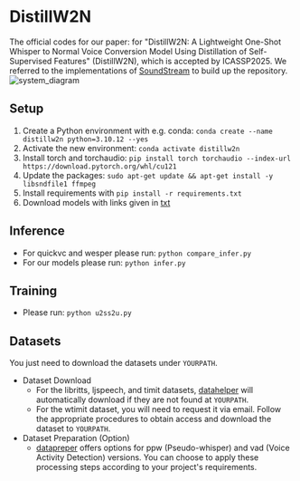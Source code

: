 # DistillW2N

The official codes for our paper: for "DistillW2N: A Lightweight One-Shot Whisper to Normal Voice Conversion Model Using Distillation of Self-Supervised Features" (DistillW2N), which is accepted by ICASSP2025. We referred to the implementations of [SoundStream](https://github.com/kaiidams/soundstream-pytorch) to build up the repository.
![system_diagram](https://github.com/user-attachments/assets/929662bf-263a-4d50-bc43-1f2ea66de777)

## Setup
1. Create a Python environment with e.g. conda: `conda create --name distillw2n python=3.10.12 --yes`
2. Activate the new environment: `conda activate distillw2n`
3. Install torch and torchaudio: `pip install torch torchaudio --index-url https://download.pytorch.org/whl/cu121`
4. Update the packages: `sudo apt-get update && apt-get install -y libsndfile1 ffmpeg`
5. Install requirements with `pip install -r requirements.txt`
6. Download models with links given in [txt](https://github.com/tan90xx/distillw2n/blob/master/experiments/)

## Inference
- For quickvc and wesper please run: `python compare_infer.py`
- For our models please run: `python infer.py`

## Training
- Please run: `python u2ss2u.py`

## Datasets
You just need to download the datasets under `YOURPATH`. 
- Dataset Download
  - For the libritts, ljspeech, and timit datasets, [datahelper](https://github.com/tan90xx/distillw2n/tree/master/datahelper) will automatically download if they are not found at `YOURPATH`.
  - For the wtimit dataset, you will need to request it via email. Follow the appropriate procedures to obtain access and download the dataset to `YOURPATH`.
- Dataset Preparation (Option)
  - [datapreper](https://github.com/tan90xx/distillw2n/tree/master/datapreper) offers options for ppw (Pseudo-whisper) and vad (Voice Activity Detection) versions. You can choose to apply these processing steps according to your project's requirements.
